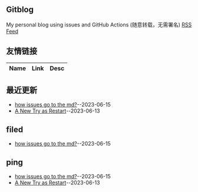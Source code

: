 ## Gitblog
My personal blog using issues and GitHub Actions (随意转载，无需署名)
[RSS Feed](https://raw.githubusercontent.com/SylverQG/Blogs/main/feed.xml)
## 友情链接
| Name | Link | Desc | 
 | ---- | ---- | ---- |
## 最近更新
- [how issues go to the md?](https://github.com/SylverQG/Blogs/issues/2)--2023-06-15
- [A New Try as Restart](https://github.com/SylverQG/Blogs/issues/1)--2023-06-13
## filed
- [how issues go to the md?](https://github.com/SylverQG/Blogs/issues/2)--2023-06-15
## ping
- [how issues go to the md?](https://github.com/SylverQG/Blogs/issues/2)--2023-06-15
- [A New Try as Restart](https://github.com/SylverQG/Blogs/issues/1)--2023-06-13
